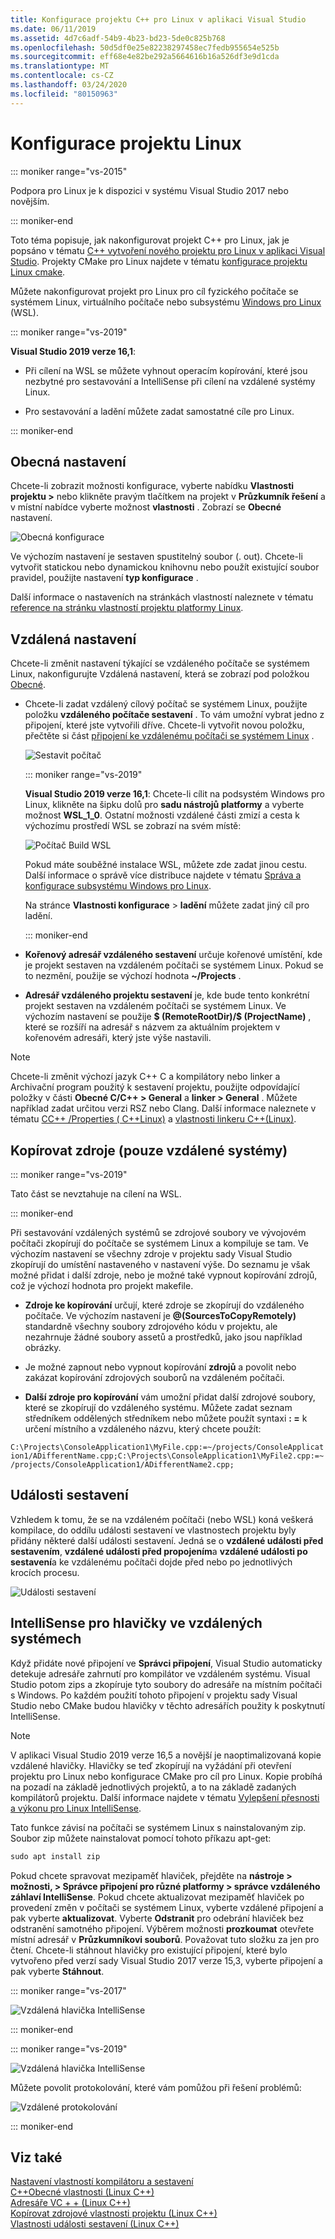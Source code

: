 ```yaml
---
title: Konfigurace projektu C++ pro Linux v aplikaci Visual Studio
ms.date: 06/11/2019
ms.assetid: 4d7c6adf-54b9-4b23-bd23-5de0c825b768
ms.openlocfilehash: 50d5df0e25e82238297458ec7fedb955654e525b
ms.sourcegitcommit: eff68e4e82be292a5664616b16a526df3e9d1cda
ms.translationtype: MT
ms.contentlocale: cs-CZ
ms.lasthandoff: 03/24/2020
ms.locfileid: "80150963"
---
```

# <a name="configure-a-linux-project"></a>Konfigurace projektu Linux

::: moniker range="vs-2015"

Podpora pro Linux je k dispozici v systému Visual Studio 2017 nebo novějším.

::: moniker-end

Toto téma popisuje, jak nakonfigurovat projekt C++ pro Linux, jak je popsáno v tématu [ C++ vytvoření nového projektu pro Linux v aplikaci Visual Studio](create-a-new-linux-project.md). Projekty CMake pro Linux najdete v tématu [konfigurace projektu Linux cmake](cmake-linux-project.md).

Můžete nakonfigurovat projekt pro Linux pro cíl fyzického počítače se systémem Linux, virtuálního počítače nebo subsystému [Windows pro Linux](/windows/wsl/about) (WSL).

::: moniker range="vs-2019"

**Visual Studio 2019 verze 16,1**:

- Při cílení na WSL se můžete vyhnout operacím kopírování, které jsou nezbytné pro sestavování a IntelliSense při cílení na vzdálené systémy Linux.

- Pro sestavování a ladění můžete zadat samostatné cíle pro Linux.

::: moniker-end

## <a name="general-settings"></a>Obecná nastavení

Chcete-li zobrazit možnosti konfigurace, vyberte nabídku **Vlastnosti projektu >** nebo klikněte pravým tlačítkem na projekt v **Průzkumník řešení** a v místní nabídce vyberte možnost **vlastnosti** . Zobrazí se **Obecné** nastavení.

![Obecná konfigurace](media/settings_general.png)

Ve výchozím nastavení je sestaven spustitelný soubor (. out). Chcete-li vytvořit statickou nebo dynamickou knihovnu nebo použít existující soubor pravidel, použijte nastavení **typ konfigurace** .

Další informace o nastaveních na stránkách vlastností naleznete v tématu [reference na stránku vlastností projektu platformy Linux](prop-pages-linux.md).

## <a name="remote-settings"></a>Vzdálená nastavení

Chcete-li změnit nastavení týkající se vzdáleného počítače se systémem Linux, nakonfigurujte Vzdálená nastavení, která se zobrazí pod položkou [Obecné](prop-pages/general-linux.md).

- Chcete-li zadat vzdálený cílový počítač se systémem Linux, použijte položku **vzdáleného počítače sestavení** . To vám umožní vybrat jedno z připojení, které jste vytvořili dříve. Chcete-li vytvořit novou položku, přečtěte si část [připojení ke vzdálenému počítači se systémem Linux](connect-to-your-remote-linux-computer.md) .

   ![Sestavit počítač](media/remote-build-machine-vs2019.png)

   ::: moniker range="vs-2019"

   **Visual Studio 2019 verze 16,1**: Chcete-li cílit na podsystém Windows pro Linux, klikněte na šipku dolů pro **sadu nástrojů platformy** a vyberte možnost **WSL_1_0**. Ostatní možnosti vzdálené části zmizí a cesta k výchozímu prostředí WSL se zobrazí na svém místě:

   ![Počítač Build WSL](media/wsl-remote-vs2019.png)

   Pokud máte souběžné instalace WSL, můžete zde zadat jinou cestu. Další informace o správě více distribuce najdete v tématu [Správa a konfigurace subsystému Windows pro Linux](/windows/wsl/wsl-config#set-a-default-distribution).

   Na stránce **Vlastnosti konfigurace** > **ladění** můžete zadat jiný cíl pro ladění.

   ::: moniker-end

- **Kořenový adresář vzdáleného sestavení** určuje kořenové umístění, kde je projekt sestaven na vzdáleném počítači se systémem Linux. Pokud se to nezmění, použije se výchozí hodnota **~/Projects** .

- **Adresář vzdáleného projektu sestavení** je, kde bude tento konkrétní projekt sestaven na vzdáleném počítači se systémem Linux. Ve výchozím nastavení se použije **$ (RemoteRootDir)/$ (ProjectName)** , které se rozšíří na adresář s názvem za aktuálním projektem v kořenovém adresáři, který jste výše nastavili.

> [!NOTE]
> Chcete-li změnit výchozí jazyk C++ C a kompilátory nebo linker a Archivační program použitý k sestavení projektu, použijte odpovídající položky v části **Obecné C/C++ > General** a **linker > General** . Můžete například zadat určitou verzi RSZ nebo Clang. Další informace naleznete v tématu [CC++ /Properties ( C++Linux)](prop-pages/c-cpp-linux.md) a [vlastnosti linkeru C++(Linux)](prop-pages/linker-linux.md).

## <a name="copy-sources-remote-systems-only"></a>Kopírovat zdroje (pouze vzdálené systémy)

::: moniker range="vs-2019"

Tato část se nevztahuje na cílení na WSL.

::: moniker-end

Při sestavování vzdálených systémů se zdrojové soubory ve vývojovém počítači zkopírují do počítače se systémem Linux a kompiluje se tam. Ve výchozím nastavení se všechny zdroje v projektu sady Visual Studio zkopírují do umístění nastaveného v nastavení výše. Do seznamu je však možné přidat i další zdroje, nebo je možné také vypnout kopírování zdrojů, což je výchozí hodnota pro projekt makefile.

- **Zdroje ke kopírování** určují, které zdroje se zkopírují do vzdáleného počítače. Ve výchozím nastavení je **\@(SourcesToCopyRemotely)** standardně všechny soubory zdrojového kódu v projektu, ale nezahrnuje žádné soubory assetů a prostředků, jako jsou například obrázky.

- Je možné zapnout nebo vypnout kopírování **zdrojů** a povolit nebo zakázat kopírování zdrojových souborů na vzdáleném počítači.

- **Další zdroje pro kopírování** vám umožní přidat další zdrojové soubory, které se zkopírují do vzdáleného systému. Můžete zadat seznam středníkem oddělených středníkem nebo můžete použít syntaxi **: =** k určení místního a vzdáleného názvu, který chcete použít:

`C:\Projects\ConsoleApplication1\MyFile.cpp:=~/projects/ConsoleApplication1/ADifferentName.cpp;C:\Projects\ConsoleApplication1\MyFile2.cpp:=~/projects/ConsoleApplication1/ADifferentName2.cpp;`

## <a name="build-events"></a>Události sestavení

Vzhledem k tomu, že se na vzdáleném počítači (nebo WSL) koná veškerá kompilace, do oddílu události sestavení ve vlastnostech projektu byly přidány některé další události sestavení. Jedná se o **vzdálené události před sestavením**, **vzdálené události před propojením**a **vzdálené události po sestavení**a ke vzdálenému počítači dojde před nebo po jednotlivých krocích procesu.

![Události sestavení](media/settings_buildevents.png)

## <a name="intellisense-for-headers-on-remote-systems"></a><a name="remote_intellisense"></a>IntelliSense pro hlavičky ve vzdálených systémech

Když přidáte nové připojení ve **Správci připojení**, Visual Studio automaticky detekuje adresáře zahrnutí pro kompilátor ve vzdáleném systému. Visual Studio potom zips a zkopíruje tyto soubory do adresáře na místním počítači s Windows. Po každém použití tohoto připojení v projektu sady Visual Studio nebo CMake budou hlavičky v těchto adresářích použity k poskytnutí IntelliSense.

> [!NOTE]
> V aplikaci Visual Studio 2019 verze 16,5 a novější je naoptimalizovaná kopie vzdálené hlavičky. Hlavičky se teď zkopírují na vyžádání při otevření projektu pro Linux nebo konfigurace CMake pro cíl pro Linux. Kopie probíhá na pozadí na základě jednotlivých projektů, a to na základě zadaných kompilátorů projektu. Další informace najdete v tématu [Vylepšení přesnosti a výkonu pro Linux IntelliSense](https://devblogs.microsoft.com/cppblog/improvements-to-accuracy-and-performance-of-linux-intellisense/).

Tato funkce závisí na počítači se systémem Linux s nainstalovaným zip. Soubor zip můžete nainstalovat pomocí tohoto příkazu apt-get:

```cmd
sudo apt install zip
```

Pokud chcete spravovat mezipaměť hlaviček, přejděte na **nástroje > možnosti, > Správce připojení pro různé platformy > správce vzdáleného záhlaví IntelliSense**. Pokud chcete aktualizovat mezipaměť hlaviček po provedení změn v počítači se systémem Linux, vyberte vzdálené připojení a pak vyberte **aktualizovat**. Vyberte **Odstranit** pro odebrání hlaviček bez odstranění samotného připojení. Výběrem možnosti **prozkoumat** otevřete místní adresář v **Průzkumníkovi souborů**. Považovat tuto složku za jen pro čtení. Chcete-li stáhnout hlavičky pro existující připojení, které bylo vytvořeno před verzí sady Visual Studio 2017 verze 15,3, vyberte připojení a pak vyberte **Stáhnout**.

::: moniker range="vs-2017"

![Vzdálená hlavička IntelliSense](media/remote-header-intellisense.png)

::: moniker-end

::: moniker range="vs-2019"

![Vzdálená hlavička IntelliSense](media/connection-manager-vs2019.png)

Můžete povolit protokolování, které vám pomůžou při řešení problémů:

![Vzdálené protokolování](media/remote-logging-vs2019.png)

::: moniker-end

## <a name="see-also"></a>Viz také

[Nastavení vlastností kompilátoru a sestavení](../build/working-with-project-properties.md)<br/>
[C++Obecné vlastnosti (Linux C++)](../linux/prop-pages/general-linux.md)<br/>
[Adresáře VC + + (Linux C++)](../linux/prop-pages/directories-linux.md)<br/>
[Kopírovat zdrojové vlastnosti projektu (Linux C++)](../linux/prop-pages/copy-sources-project.md)<br/>
[Vlastnosti události sestavení (Linux C++)](../linux/prop-pages/build-events-linux.md)

